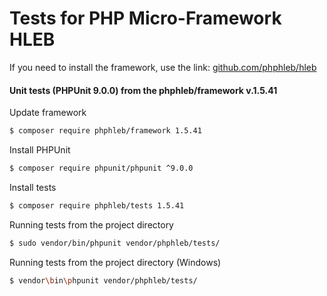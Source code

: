 Tests for PHP Micro-Framework HLEB
=====================

 If you need to install the framework, use the link: [github.com/phphleb/hleb](https://github.com/phphleb/hleb) 
 
 
 #### Unit tests (PHPUnit 9.0.0) from the phphleb/framework v.1.5.41

Update framework

```bash
$ composer require phphleb/framework 1.5.41
```

Install PHPUnit

```bash
$ composer require phpunit/phpunit ^9.0.0
```

Install tests

```bash
$ composer require phphleb/tests 1.5.41
```

Running tests from the project directory

```bash
$ sudo vendor/bin/phpunit vendor/phphleb/tests/
```

Running tests from the project directory (Windows)

```bash
$ vendor\bin\phpunit vendor/phphleb/tests/
```
